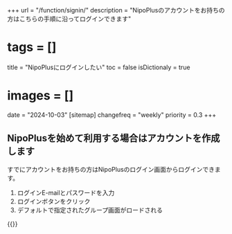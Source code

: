 +++
url = "/function/signin/"
description = "NipoPlusのアカウントをお持ちの方はこちらの手順に沿ってログインできます"
# tags = []
title = "NipoPlusにログインしたい"
toc = false
isDictionaly = true
# images = []
date = "2024-10-03"
[sitemap]
  changefreq = "weekly"
  priority = 0.3
+++

## NipoPlusを始めて利用する場合はアカウントを作成します

すでにアカウントをお持ちの方はNipoPlusのログイン画面からログインできます。

1. ログインE-mailとパスワードを入力
2. ログインボタンをクリック
3. デフォルトで指定されたグループ画面がロードされる

{{<iTablet filename="signin" msg="E-mailとパスワードを入力してログインボタンポチッ" alice="shield">}}
